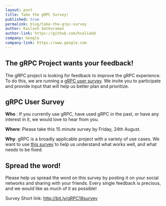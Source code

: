 ```yaml
---
layout: post
title: Take the gRPC Survey!
published: true
permalink: blog/take-the-grpc-survey
author: Kailash Sethuraman
author-link: https://github.com/hsaliak@
company: Google
company-link: https://www.google.com
---
```


## The gRPC Project wants your feedback!
The gRPC project is looking for feedback to improve the gRPC experience. 
To do this, we are running a [gRPC user survey](http://bit.ly/gRPC18survey). We invite you to participate
 and provide input that will help us better plan and prioritize.

<!--more-->

## gRPC User Survey
**Who** : If you currently use gRPC, have used gRPC in the past, or have any interest in it, we would love to hear from you. 

**Where**: Please take this 15 minute survey by Friday, 24th August.

**Why**: gRPC is a broadly applicable project with a variety of use cases. We want to use [this survey](http://bit.ly/gRPC18survey) to help us understand what works well, and what needs to be fixed. 


## Spread the word!
Please help us spread the word on this survey by posting it on your social networks and sharing with your friends. Every single feedback is precious, and we would like as much of it as possible!

Survey Short link: [http://bit.ly/gRPC18survey
](http://bit.ly/gRPC18survey)
